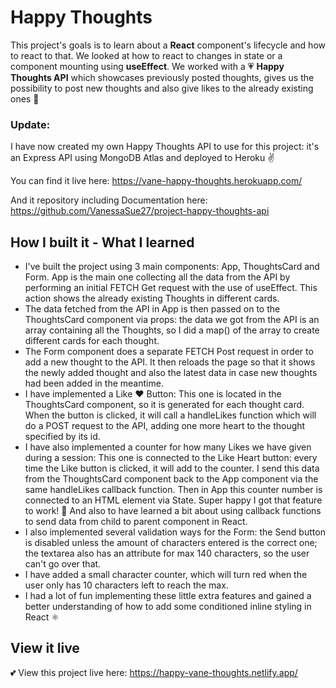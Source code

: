 # Happy Thoughts
This project's goals is to learn about a **React** component's lifecycle and how to react to that. We looked at how to react to changes in state or a component mounting using **useEffect**. We worked with a 💗 **Happy Thoughts API** which showcases previously posted thoughts, gives us the possibility to post new thoughts and also give likes to the already existing ones 💌

### Update:
I have now created my own Happy Thoughts API to use for this project: it's an Express API using MongoDB Atlas and deployed to Heroku ✌

You can find it live here: https://vane-happy-thoughts.herokuapp.com/

And it repository including Documentation here: https://github.com/VanessaSue27/project-happy-thoughts-api

## How I built it - What I learned
- I've built the project using 3 main components: App, ThoughtsCard and Form. App is the main one collecting all the data from the API by performing an initial FETCH Get request with the use of useEffect. This action shows the already existing Thoughts in different cards.
- The data fetched from the API in App is then passed on to the ThoughtsCard component via props: the data we got from the API is an array containing all the Thoughts, so I did a map() of the array to create different cards for each thought.
- The Form component does a separate FETCH Post request in order to add a new thought to the API. It then reloads the page so that it shows the newly added thought and also the latest data in case new thoughts had been added in the meantime.
- I have implemented a Like ❤ Button: This one is located in the ThoughtsCard component, so it is generated for each thought card. When the button is clicked, it will call a handleLikes function which will do a POST request to the API, adding one more heart to the thought specified by its id.
- I have also implemented a counter for how many Likes we have given during a session: This one is connected to the Like Heart button: every time the Like button is clicked, it will add to the counter. I send this data from the ThoughtsCard component back to the App component via the same handleLikes callback function. Then in App this counter number is connected to an HTML element via State. Super happy I got that feature to work! 💪 And also to have learned a bit about using callback functions to send data from child to parent component in React.
- I also implemented several validation ways for the Form: the Send button is disabled unless the amount of characters entered is the correct one; the textarea also has an attribute for max 140 characters, so the user can't go over that.
- I have added a small character counter, which will turn red when the user only has 10 characters left to reach the max.
- I had a lot of fun implementing these little extra features and gained a better understanding of how to add some conditioned inline styling in React ⚛

## View it live
💕 View this project live here: https://happy-vane-thoughts.netlify.app/
